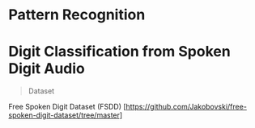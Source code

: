 # Pattern Recognition

# Digit Classification from Spoken Digit Audio
> Dataset

Free Spoken Digit Dataset (FSDD) [https://github.com/Jakobovski/free-spoken-digit-dataset/tree/master]
